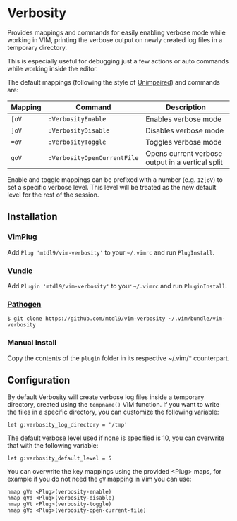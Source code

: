 # Verbosity

Provides mappings and commands for easily enabling verbose mode while working
in VIM, printing the verbose output on newly created log files in a temporary 
directory. 

This is especially useful for debugging just a few actions or auto commands 
while working inside the editor.

The default mappings (following the style of
[Unimpaired](https://github.com/tpope/vim-unimpaired)) and commands are:

| Mapping | Command                     | Description                                      |
|---------|-----------------------------|--------------------------------------------------|
| `[oV`   | `:VerbosityEnable`          | Enables verbose mode                             |
| `]oV`   | `:VerbosityDisable`         | Disables verbose mode                            |
| `=oV`   | `:VerbosityToggle`          | Toggles verbose mode                             |
| `goV`   | `:VerbosityOpenCurrentFile` | Opens current verbose output in a vertical split |

Enable and toggle mappings can be prefixed with a number (e.g. `12[oV`) to set
a specific verbose level. This level will be treated as the new default level
for the rest of the session.


## Installation

### [VimPlug](https://github.com/junegunn/vim-plug)

Add `Plug 'mtdl9/vim-verbosity'` to your `~/.vimrc` and run `PlugInstall`.

### [Vundle](https://github.com/gmarik/Vundle.vim)

Add `Plugin 'mtdl9/vim-verbosity'` to your `~/.vimrc` and run `PluginInstall`.

### [Pathogen](https://github.com/tpope/vim-pathogen)

    $ git clone https://github.com/mtdl9/vim-verbosity ~/.vim/bundle/vim-verbosity

### Manual Install

Copy the contents of the `plugin` folder in its respective ~/.vim/\* counterpart.


## Configuration

By default Verbosity will create verbose log files inside a temporary
directory, created using the `tempname()` VIM function.
If you want to write the files in a specific directory, you can customize the
following variable:

```viml
let g:verbosity_log_directory = '/tmp'
```

The default verbose level used if none is specified is 10, you can overwrite
that with the following variable:

```viml
let g:verbosity_default_level = 5
```

You can overwrite the key mappings using the provided \<Plug\> maps, for example if
you do not need the `gV` mapping in Vim you can use:

```viml
nmap gVe <Plug>(verbosity-enable)
nmap gVd <Plug>(verbosity-disable)
nmap gVt <Plug>(verbosity-toggle)
nmap gVo <Plug>(verbosity-open-current-file)
```
